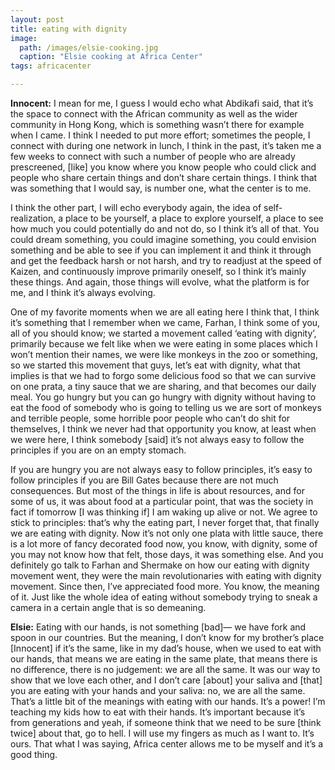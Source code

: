 ```yaml
---
layout: post
title: eating with dignity
image:
  path: /images/elsie-cooking.jpg
  caption: "Elsie cooking at Africa Center"
tags: africacenter

---
```


**Innocent:** I mean for me, I guess I would echo what Abdikafi said, that it’s the space to connect with the African community as well as the wider community in Hong Kong, which is something wasn’t there for example when I came. I think I needed to put more effort; sometimes the people, I connect with during one network in lunch, I think in the past, it’s taken me a few weeks to connect with such a number of people who are already prescreened, [like] you know where you know people who could click and people who share certain things and don’t share certain things. I think that was something that I would say, is number one, what the center is to me.

I think the other part, I will echo everybody again, the idea of self-realization, a place to be yourself, a place to explore yourself, a place to see how much you could potentially do and not do, so I think it’s all of that. You could dream something, you could imagine something, you could envision something and be able to see if you can implement it and think it through and get the feedback harsh or not harsh, and try to readjust at the speed of Kaizen, and continuously improve primarily oneself, so I think it’s mainly these things. And again, those things will evolve, what the platform is for me, and I think it’s always evolving. 

One of my favorite moments when we are all eating here I think that, I think it’s something that I remember when we came, Farhan, I think some of you, all of you should know; we started a movement called ‘eating with dignity’, primarily because we felt like when we were eating in some places which I won’t mention their names, we were like monkeys in the zoo or something, so we started this movement that guys, let’s eat with dignity, what that implies is that we had to forgo some delicious food so that we can survive on one prata, a tiny sauce that we are sharing, and that becomes our daily meal. You go hungry but you can go hungry with dignity without having to eat the food of somebody who is going to telling us we are sort of monkeys and terrible people, some horrible poor people who can’t do shit for themselves, I think we never had that opportunity you know, at least when we were here, I think somebody [said] it’s not always easy to follow the principles if you are on an empty stomach. 

If you are hungry you are not always easy to follow principles, it’s easy to follow principles if you are Bill Gates because there are not much consequences. But most of the things in life is about resources, and for some of us, it was about food at a particular point, that was the society in fact if tomorrow [I was thinking if] I am waking up alive or not. We agree to stick to principles: that’s why the eating part, I never forget that, that finally we are eating with dignity. Now it’s not only one plata with little sauce, there is a lot more of fancy decorated food now, you know, with dignity, some of you may not know how that felt, those days, it was something else. And you definitely go talk to Farhan and Shermake on how our eating with dignity movement went, they were the main revolutionaries with eating with dignity movement. Since then, I’ve appreciated food more. You know, the meaning of it. Just like the whole idea of eating without somebody trying to sneak a camera in a certain angle that is so demeaning. 

**Elsie:** Eating with our hands, is not something [bad]— we have fork and spoon in our countries. But the meaning, I don’t know for my brother’s place [Innocent] if it’s the same, like in my dad’s house, when we used to eat with our hands, that means we are eating in the same plate, that means there is no difference, there is no judgement: we are all the same. It was our way to show that we love each other, and I don’t care [about] your saliva and [that] you are eating with your hands and your saliva: no, we are all the same. That’s a little bit of the meanings with eating with our hands. It’s a power! I’m teaching my kids how to eat with their hands. It’s important because it’s from generations and yeah, if someone think that we need to be sure [think twice] about that, go to hell. I will use my fingers as much as I want to. It’s ours. That what I was saying, Africa center allows me to be myself and it’s a good thing. 


